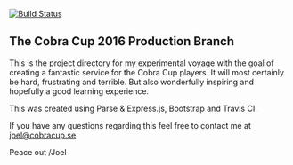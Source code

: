 [![Build Status](https://travis-ci.org/jrbaudin/CobraCup.svg?branch=develop-cobra-cup-2016-production)](https://travis-ci.org/jrbaudin/CobraCup)

## The Cobra Cup 2016 **Production** Branch
This is the project directory for my experimental voyage with the goal of creating a fantastic service for the Cobra Cup players. It will most certainly be hard, frustrating and terrible. But also wonderfully inspiring and hopefully a good learning experience.

This was created using Parse & Express.js, Bootstrap and Travis CI.

If you have any questions regarding this feel free to contact me at joel@cobracup.se

Peace out /Joel
